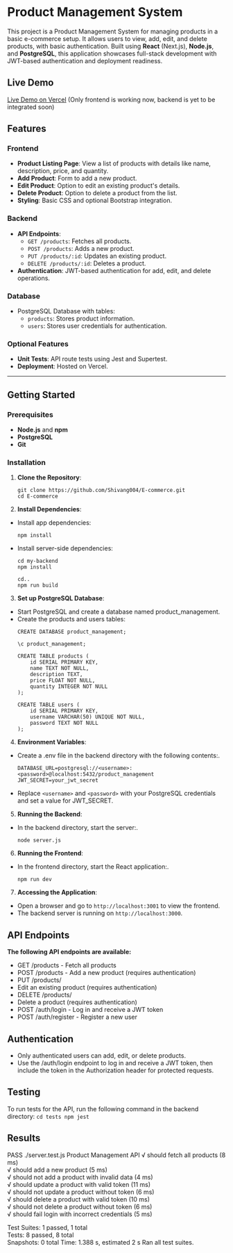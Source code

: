 # Product Management System

This project is a Product Management System for managing products in a basic e-commerce setup. It allows users to view, add, edit, and delete products, with basic authentication. Built using **React** (Next.js), **Node.js**, and **PostgreSQL**, this application showcases full-stack development with JWT-based authentication and deployment readiness.

## Live Demo

[Live Demo on Vercel](https://e-commerce-silk-iota-15.vercel.app/) (Only frontend is working now, backend is yet to be integrated soon)

## Features

### Frontend
- **Product Listing Page**: View a list of products with details like name, description, price, and quantity.
- **Add Product**: Form to add a new product.
- **Edit Product**: Option to edit an existing product's details.
- **Delete Product**: Option to delete a product from the list.
- **Styling**: Basic CSS and optional Bootstrap integration.

### Backend
- **API Endpoints**:
  - `GET /products`: Fetches all products.
  - `POST /products`: Adds a new product.
  - `PUT /products/:id`: Updates an existing product.
  - `DELETE /products/:id`: Deletes a product.
- **Authentication**: JWT-based authentication for add, edit, and delete operations.

### Database
- PostgreSQL Database with tables:
  - `products`: Stores product information.
  - `users`: Stores user credentials for authentication.

### Optional Features
- **Unit Tests**: API route tests using Jest and Supertest.
- **Deployment**: Hosted on Vercel.

---

## Getting Started

### Prerequisites

- **Node.js** and **npm**
- **PostgreSQL**
- **Git**

### Installation

1. **Clone the Repository**:
   ```
   git clone https://github.com/Shivang004/E-commerce.git
   cd E-commerce
   ```
2. **Install Dependencies**:
- Install app dependencies:
    ```
    npm install
    ```

- Install server-side dependencies:
    ```
    cd my-backend
    npm install
    ```
    ```
    cd..
    npm run build
    ```

3. **Set up PostgreSQL Database**:
- Start PostgreSQL and create a database named product_management.
- Create the products and users tables:
    ```
    CREATE DATABASE product_management;

    \c product_management;

    CREATE TABLE products (
        id SERIAL PRIMARY KEY,
        name TEXT NOT NULL,
        description TEXT,
        price FLOAT NOT NULL,
        quantity INTEGER NOT NULL
    );

    CREATE TABLE users (
        id SERIAL PRIMARY KEY,
        username VARCHAR(50) UNIQUE NOT NULL,
        password TEXT NOT NULL
    );
    ```

4. **Environment Variables**:
- Create a .env file in the backend directory with the following contents:.
    ```
    DATABASE_URL=postgresql://<username>:<password>@localhost:5432/product_management
    JWT_SECRET=your_jwt_secret
    ```
- Replace ```<username>``` and ```<password>``` with your PostgreSQL credentials and set a value for JWT_SECRET.

5. **Running the Backend**:
- In the backend directory, start the server:.
    ```
    node server.js
    ```
6. **Running the Frontend**:
- In the frontend directory, start the React application:.
    ```
    npm run dev
    ```
7. **Accessing the Application**:
- Open a browser and go to ```http://localhost:3001``` to view the frontend.
- The backend server is running on ```http://localhost:3000```.

## API Endpoints
**The following API endpoints are available:**
- GET /products - Fetch all products
- POST /products - Add a new product (requires authentication)
- PUT /products/
- Edit an existing product (requires authentication)
- DELETE /products/
- Delete a product (requires authentication)
- POST /auth/login - Log in and receive a JWT token
- POST /auth/register - Register a new user

## Authentication
- Only authenticated users can add, edit, or delete products.
- Use the /auth/login endpoint to log in and receive a JWT token, then include the token in the Authorization header for protected requests.

## Testing
To run tests for the API, run the following command in the backend directory:
    ```
    cd tests
    npm jest
    ```
## Results
 PASS  ./server.test.js
  Product Management API
    √ should fetch all products (8 ms)                                                                                                              
    √ should add a new product (5 ms)                                                                                                               
    √ should not add a product with invalid data (4 ms)                                                                                             
    √ should update a product with valid token (11 ms)                                                                                              
    √ should not update a product without token (6 ms)                                                                                              
    √ should delete a product with valid token (10 ms)                                                                                              
    √ should not delete a product without token (6 ms)                                                                                              
    √ should fail login with incorrect credentials (5 ms)                                                                                           
                                                                                                                                                    
Test Suites: 1 passed, 1 total                                                                                                                      
Tests:       8 passed, 8 total                                                                                                                      
Snapshots:   0 total
Time:        1.388 s, estimated 2 s
Ran all test suites.
